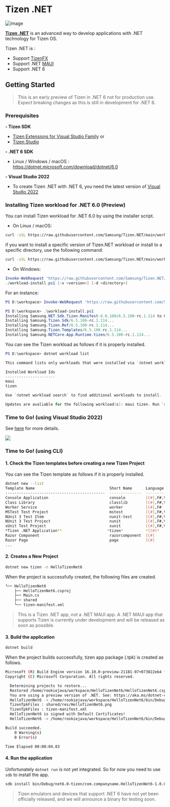 # Tizen .NET
![image](https://user-images.githubusercontent.com/14328614/115324121-49473f00-a1c4-11eb-844c-86970c5e0764.png)

[<b>Tizen .NET</b>](https://developer.samsung.com/tizen/About-Tizen.NET/Tizen.NET.html) is an advanced way to develop applications with .NET technology for Tizen OS.

Tizen .NET is :
- Support [TizenFX](https://github.com/Samsung/TizenFX)
- Support .NET [MAUI](https://github.com/dotnet/maui)
- Support .NET 6


## Getting Started
> This is an early preview of Tizen in .NET 6 not for production use. Expect breaking changes as this is still in development for .NET 6.

### Prerequisites

**- Tizen SDK**
  * [Tizen Extensions for Visual Studio Family](https://developer.tizen.org/development/tizen-extensions-visual-studio-family) or 
  * [Tizen Studio](https://developer.tizen.org/development/tizen-studio)

**- .NET 6 SDK**
  * Linux / Windows / macOS : https://dotnet.microsoft.com/download/dotnet/6.0
  
**- Visual Studio 2022**
  * To create Tizen .NET with .NET 6, you need the latest version of [Visual Studio 2022](https://visualstudio.microsoft.com/)

### Installing Tizen workload for .NET 6.0 (Preview)
  You can install Tizen workload for .NET 6.0 by using the installer script.
  * On Linux / macOS:
  ```sh
  curl -sSL https://raw.githubusercontent.com/Samsung/Tizen.NET/main/workload/scripts/workload-install.sh | sudo bash
  ```
  if you want to install a specific version of Tizen.NET workload or install to a specific directory, use the following command:
  ```sh
  curl -sSL https://raw.githubusercontent.com/Samsung/Tizen.NET/main/workload/scripts/workload-install.sh | bash /dev/stdin -v <version> -d <directory>
  ```
  * On Windows:
  ```powershell
  Invoke-WebRequest 'https://raw.githubusercontent.com/Samsung/Tizen.NET/main/workload/scripts/workload-install.ps1' -Proxy $env:HTTP_PROXY -ProxyUseDefaultCredentials -OutFile 'workload-install.ps1';
  ./workload-install.ps1 [-v <version>] [-d <directory>]
  ```
  
  For an instance:
  ```powershell
  PS D:\workspace> Invoke-WebRequest 'https://raw.githubusercontent.com/Samsung/Tizen.NET/main/workload/scripts/workload-install.ps1' -OutFile 'workload-install.ps1';
  
  PS D:\workspace> .\workload-install.ps1
Installing Samsung.NET.Sdk.Tizen.Manifest-6.0.100/6.5.100-rc.1.114 to C:\Program Files\dotnet\sdk-manifests\6.0.100...
Installing Samsung.Tizen.Sdk/6.5.100-rc.1.114...
Installing Samsung.Tizen.Ref/6.5.100-rc.1.114...
Installing Samsung.Tizen.Templates/6.5.100-rc.1.114...
Installing Samsung.NETCore.App.Runtime.tizen/6.5.100-rc.1.114... 
```
  You can see the Tizen workload as follows if it is properly installed.
  ```powershell
PS D:\workspace> dotnet workload list

This command lists only workloads that were installed via `dotnet workload install` in this version of the SDK and not those that were installed via Visual Studio.

Installed Workload Ids
----------------------
maui
tizen

Use `dotnet workload search` to find additional workloads to install.

Updates are avaliable for the following workload(s): maui tizen. Run `dotnet workload update` to get the latest  
  ```

### Time to Go! (using Visual Studio 2022)
See [here](https://github.com/Samsung/Tizen.NET/wiki/Build-your-first-(.NET6)-Tizen-App-using-Visual-Studio-2022) for more details.

![](https://github.com/Samsung/Tizen.NET/blob/a710d7095ca9ba0a759705dc59461140dec13ae4/assets/hello-tizen-net6-vs2022.gif)

### Time to Go! (using CLI)

#### 1. Check the Tizen templates before creating a new Tizen Project
You can see the Tizen template as follows if it is properly installed.
```sh
dotnet new --list
Template Name                                 Short Name      Language    Tags                  
--------------------------------------------  --------------  ----------  ----------------------
Console Application                           console         [C#],F#,VB  Common/Console        
Class Library                                 classlib        [C#],F#,VB  Common/Library        
Worker Service                                worker          [C#],F#     Common/Worker/Web     
MSTest Test Project                           mstest          [C#],F#,VB  Test/MSTest           
NUnit 3 Test Item                             nunit-test      [C#],F#,VB  Test/NUnit            
NUnit 3 Test Project                          nunit           [C#],F#,VB  Test/NUnit            
xUnit Test Project                            xunit           [C#],F#,VB  Test/xUnit            
*Tizen .NET Application**                    *tizen*          *[C#]*      *Tizen*
Razor Component                               razorcomponent  [C#]        Web/ASP.NET           
Razor Page                                    page            [C#]        Web/ASP.NET           
...

```  

#### 2. Creates a New Project
```sh
dotnet new tizen -n HelloTizenNet6
```
When the project is successfully created, the following files are created.
```sh
└── HelloTizenNet6
    ├── HelloTizenNet6.csproj
    ├── Main.cs
    ├── shared
    └── tizen-manifest.xml
```

> This is a Tizen .NET app, not a .NET MAUI app. A .NET MAUI app that supports Tizen is currently under development and will be released as soon as possible.


#### 3. Build the application
```sh
dotnet build 
```
When the project builds successfully, tizen app package (.tpk) is created as follows.
```sh
Microsoft (R) Build Engine version 16.10.0-preview-21181-07+073022eb4 for .NET
Copyright (C) Microsoft Corporation. All rights reserved.

  Determining projects to restore...
  Restored /home/rookiejava/workspace/HelloTizenNet6/HelloTizenNet6.csproj (in 165 ms).
  You are using a preview version of .NET. See: https://aka.ms/dotnet-core-preview
  HelloTizenNet6 -> /home/rookiejava/workspace/HelloTizenNet6/bin/Debug/net6.0-tizen/HelloTizenNet6.dll
  TizenTpkFiles : shared/res/HelloTizenNet6.png
  TizenTpkFiles : tizen-manifest.xml
  HelloTizenNet6 is signed with Default Certificates!
  HelloTizenNet6 -> /home/rookiejava/workspace/HelloTizenNet6/bin/Debug/net6.0-tizen/com.companyname.HelloTizenNet6-1.0.0.tpk

Build succeeded.
    0 Warning(s)
    0 Error(s)

Time Elapsed 00:00:04.83
```

#### 4. Run the application 
Unfortunately `dotnet run` is not yet integrated. So for now you need to use `sdb` to install the app.
```sh
sdb install bin/Debug/net6.0-tizen/com.companyname.HelloTizenNet6-1.0.0.tpk
```

> Tizen emulators and devices that support .NET 6 have not yet been officially released, and we will announce a binary for testing soon.
